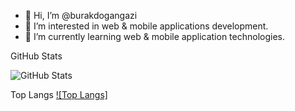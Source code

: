 - 👋 Hi, I’m @burakdogangazi
- 👀 I’m interested in web & mobile applications development.
- 🌱 I’m currently learning web & mobile application technologies.

GitHub Stats

![GitHub Stats](https://github-readme-stats.vercel.app/api?username=burakdogangazi&theme=synthwave)


Top Langs
[![Top Langs]](https://github-readme-stats.vercel.app/api/top-langs/?username=burakdogangazi&langs_count=8)
